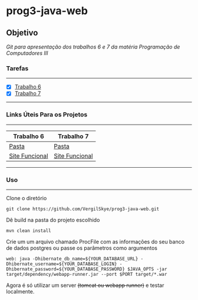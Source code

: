 # prog3-java-web


## Objetivo 

*Git para apresentação dos trabalhos 6 e 7 da matéria Programação de Computadores III*

### Tarefas
------------
- [x] [Trabalho 6](https://nead.ifb.edu.br/pluginfile.php/312324/mod_resource/content/0/Trabalho6.pdf)
- [x] [Trabalho 7]()
------------
### Links Úteis Para os Projetos
------------
Trabalho 6 | Trabalho 7
------------ | -------------
[Pasta ](https://github.com/VergilSkye/prog3-java-web/tree/master/trabalho6) | [Pasta ]()
[Site Funcional ](https://infinite-bayou-16512.herokuapp.com/) | [Site Funcional ]()
------------

### Uso
------------
Clone o diretório
``` 
git clone https://github.com/VergilSkye/prog3-java-web.git
```
Dê build na pasta do projeto escolhido
``` 
mvn clean install
```
Crie um um arquivo chamado ProcFile com as informações do seu banco de dados postgres ou passe os parâmetros como argumentos

``` 
web: java -Dhibernate_db_name=${YOUR_DATABASE_URL} -Dhibernate_username=${YOUR_DATABASE_LOGIN} -Dhibernate_password=${YOUR_DATABASE_PASSWORD} $JAVA_OPTS -jar target/dependency/webapp-runner.jar --port $PORT target/*.war 
```

Agora é só utilizar um server ~~(tomcat ou webapp runner)~~ e testar localmente.
